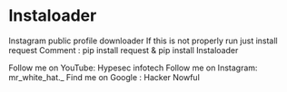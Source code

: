 # Instaloader
Instagram public profile downloader
If this is not properly run just install request 
Comment : pip install request & pip install Instaloader

Follow me on YouTube: Hypesec infotech 
Follow me on Instagram: mr_white_hat._
Find me on Google : Hacker Nowful

